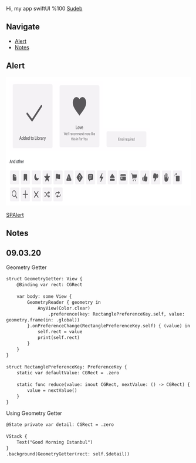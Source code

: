 Hi, my app swiftUI %100 [Sudeb](https://apps.apple.com/us/app/sudeb/id1494667688) 

## Navigate

- [Alert](#alert)
- [Notes](#notes)

## Alert

<img src="https://github.com/mkalayci35/swiftUI/blob/master/assets/SPAlert.png" height="350">

[SPAlert](https://github.com/ivanvorobei/SPAlert)


## Notes
## 09.03.20
Geometry Getter
``` 
struct GeometryGetter: View {
    @Binding var rect: CGRect

    var body: some View {
        GeometryReader { geometry in
            AnyView(Color.clear)
                .preference(key: RectanglePreferenceKey.self, value: geometry.frame(in: .global))
        }.onPreferenceChange(RectanglePreferenceKey.self) { (value) in
            self.rect = value
            print(self.rect)
        }
    }
}

struct RectanglePreferenceKey: PreferenceKey {
    static var defaultValue: CGRect = .zero

    static func reduce(value: inout CGRect, nextValue: () -> CGRect) {
        value = nextValue()
    }
}

```
Using  Geometry Getter
```
@State private var detail: CGRect = .zero

VStack {
    Text("Good Morning Istanbul")
}
.background(GeometryGetter(rect: self.$detail))
```

